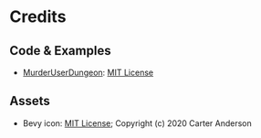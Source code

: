 # Credits

## Code & Examples

* [MurderUserDungeon](https://github.com/TheRealTeamFReSh/MurderUserDungeon): [MIT License](licenses/Bevy_MIT_License.md)

## Assets

* Bevy icon: [MIT License](licenses/LICENSE_MIT.md); Copyright (c) 2020 Carter Anderson
